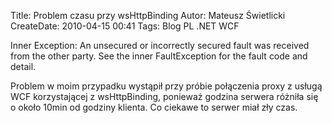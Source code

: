Title: Problem czasu przy wsHttpBinding
Autor: Mateusz Świetlicki
CreateDate: 2010-04-15 00:41
Tags: 	Blog
		PL
		.NET
		WCF

Inner Exception: An unsecured or incorrectly secured fault was received from the other party. See the inner FaultException for the fault code and detail.

Problem w moim przypadku wystąpił przy próbie połączenia proxy z usługą WCF korzystającej z wsHttpBinding, ponieważ godzina serwera różniła się o około 10min od godziny klienta. Co ciekawe to serwer miał zły czas.